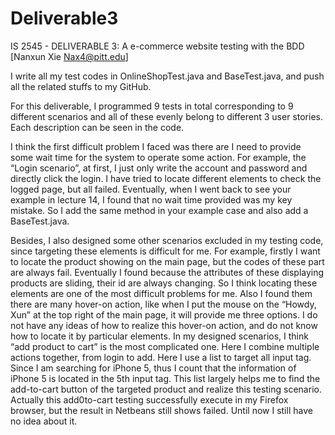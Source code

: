 # Deliverable3
IS 2545 - DELIVERABLE 3: 
A e-commerce website testing with the BDD
[Nanxun Xie  Nax4@pitt.edu]

I write all my test codes in OnlineShopTest.java and BaseTest.java, and push all the related stuffs to my GitHub. 

For this deliverable, I programmed 9 tests in total corresponding to 9 different scenarios and all of these evenly belong to different 3 user stories. Each description can be seen in the code. 

I think the first difficult problem I faced was there are I need to provide some wait time for the system to operate some action. For example, the “Login scenario”, at first, I just only write the account and password and directly click the login. I have tried to locate different elements to check the logged page, but all failed. Eventually, when I went back to see your example in lecture 14, I found that no wait time provided was my key mistake. So I add the same method in your example case and also add a BaseTest.java.  

Besides, I also designed some other scenarios excluded in my testing code, since targeting these elements is difficult for me. For example, firstly I want to locate the product showing on the main page, but the codes of these part are always fail. Eventually I found because the attributes of these displaying products are sliding, their id are always changing. So I think locating these elements are one of the most difficult problems for me. Also I found them there are many hover-on action, like when I put the mouse on the “Howdy, Xun” at the top right of the main page, it will provide me three options. I do not have any ideas of how to realize this hover-on action, and do not know how to locate it by particular elements. In my designed scenarios, I think “add product to cart” is the most complicated one. Here I combine multiple actions together, from login to add. Here I use a list to target all input tag. Since I am searching for iPhone 5, thus I count that the information of iPhone 5 is located in the 5th input tag. This list largely helps me to find the add-to-cart button of the targeted product and realize this testing scenario. Actually this add0to-cart testing successfully execute in my Firefox browser, but the result in Netbeans still shows failed. Until now I still have no idea about it.
